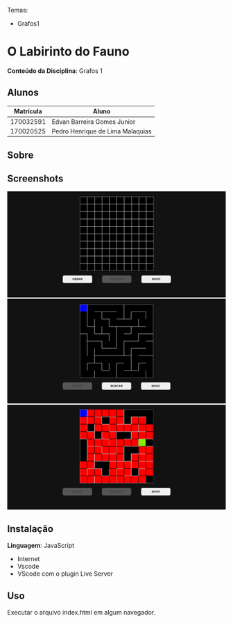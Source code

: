 Temas:
 - Grafos1
 

# O Labirinto do Fauno

**Conteúdo da Disciplina**: Grafos 1<br>

## Alunos
|Matrícula | Aluno |
| -- | -- |
| 170032591  |  Edvan Barreira Gomes Junior |
| 170020525  |  Pedro Henrique de Lima Malaquias |

## Sobre 

 

## Screenshots
![](img/grafos-inicial.png)
![](img/grafos-gerado.png)
![](img/grafos-finalizado.png)

## Instalação 
**Linguagem**: JavaScript<br>
* Internet
* Vscode
* VScode com o plugin Live Server

## Uso 
Executar o arquivo index.html em algum navegador.






